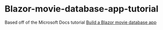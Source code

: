 # Blazor-movie-database-app-tutorial
Based off of the Microsoft Docs tutorial [Build a Blazor movie database app](https://learn.microsoft.com/en-us/aspnet/core/blazor/tutorials/movie-database-app/?view=aspnetcore-8.0#article-code-examples)
